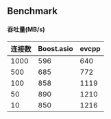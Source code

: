 Benchmark
---------

#### 吞吐量(MB/s)


|连接数|Boost.asio|evcpp|
|-----|----------|------|
|1000 |596       |640   |
|500  |685       |772   |
|100  |858       |1119  |
|50   |890       |1210  |
|10   |850       |1216  |

